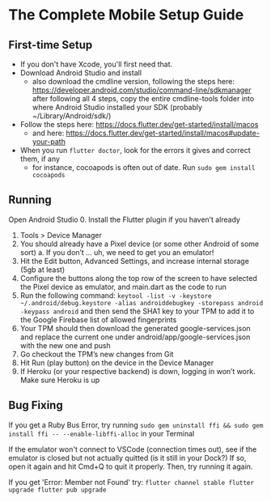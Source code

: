 # The Complete Mobile Setup Guide

## First-time Setup

-   If you don't have Xcode, you'll first need that.
-   Download Android Studio and install
    -   also download the cmdline version, following the steps here: https://developer.android.com/studio/command-line/sdkmanager
        after following all 4 steps, copy the entire cmdline-tools folder into where Android Studio installed your SDK (probably ~/Library/Android/sdk/)
-   Follow the steps here: https://docs.flutter.dev/get-started/install/macos
    -   and here: https://docs.flutter.dev/get-started/install/macos#update-your-path
-   When you run `flutter doctor`, look for the errors it gives and correct them, if any
    -   for instance, cocoapods is often out of date. Run `sudo gem install cocoapods`

## Running

Open Android Studio
0. Install the Flutter plugin if you haven’t already
1. Tools > Device Manager
2. You should already have a Pixel device (or some other Android of some sort)
   a. If you don’t … uh, we need to get you an emulator!
3. Hit the Edit button, Advanced Settings, and increase internal storage (5gb at least)
4. Configure the buttons along the top row of the screen to have selected the Pixel device as emulator, and main.dart as the code to run
5. Run the following command: `keytool -list -v -keystore ~/.android/debug.keystore -alias androiddebugkey -storepass android -keypass android`
   and then send the SHA1 key to your TPM to add it to the Google Firebase list of allowed fingerprints
7. Your TPM should then download the generated google-services.json and replace the current one under android/app/google-services.json with the new one and push
8. Go checkout the TPM’s new changes from Git
9. Hit Run (play button) on the device in the Device Manager
10. If Heroku (or your respective backend) is down, logging in won’t work. Make sure Heroku is up

## Bug Fixing

If you get a Ruby Bus Error, try running `sudo gem uninstall ffi && sudo gem install ffi -- --enable-libffi-alloc` in your Terminal

If the emulator won't connect to VSCode (connection times out), see if the emulator is closed but not actually quitted (is it still in your Dock?) If so, open it again and hit Cmd+Q to quit it properly. Then, try running it again.

If you get 'Error: Member not Found' try:
`flutter channel stable
flutter upgrade
flutter pub upgrade`